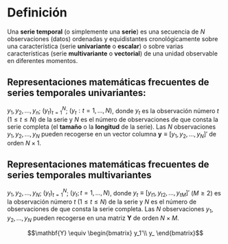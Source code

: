 # Definición

Una **serie temporal** (o simplemente una **serie**) es una secuencia de $N$ observaciones (datos) ordenadas y equidistantes cronológicamente sobre una característica (serie **univariante** o **escalar**) o sobre varias características (serie **multivariante** o **vectorial**) de una unidad observable en diferentes momentos.

## Representaciones matemáticas frecuentes de series temporales univariantes:

$y_1, y_2, ..., y_n$; $(y_t)^{N}_{t=1}$; $(y_t : t =1, ..., N)$, donde $y_t$ es la observación número $t$ $(1 \le t \le N)$ de la serie y $N$ es el número de observaciones de que consta la serie completa (el **tamaño** o la **longitud** de la serie). Las $N$ observaciones $y_1, y_2, ..., y_N$ pueden recogerse en un vector columna $\mathbf{y} \equiv [y_1,y_2,...,y_N]'$ de orden $N \times 1$.

## Representaciones matemáticas frecuentes de series temporales multivariantes

$y_1, y_2, ..., y_N$; $(y_t)^{N}_{t=1}$; $(y_t; t=1,...,N)$, donde $y_t \equiv [y_{t1}, y_{t2}, ..., y_{tM}]'$ $(M \ge 2)$ es la observación número $t$ $(1 \le t \le N)$ de la serie y $N$ es el número de observaciones de que consta la serie completa. Las $N$ observaciones $y_1, y_2, ..., y_N$ pueden recogerse en una matriz $\mathbf{Y}$ de orden $N \times M$.

$$\mathbf{Y} \equiv \begin{bmatrix} y_1'\\ y_ \end{bmatrix}$$